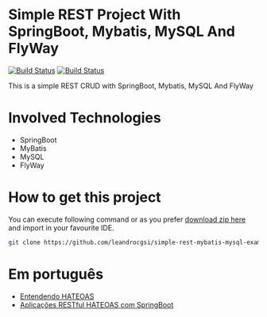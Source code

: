 # Simple REST Project With SpringBoot, Mybatis, MySQL And FlyWay

[![Build Status](https://travis-ci.org/leandrocgsi/simple-rest-mybatis-mysql-example.svg?branch=master)](https://travis-ci.org/leandrocgsi/simple-rest-mybatis-mysql-example)
[![Build Status](https://circleci.com/gh/leandrocgsi/simple-rest-mybatis-mysql-example.svg?&style=shield)](https://circleci.com/gh/leandrocgsi/simple-rest-mybatis-mysql-example/)

This is a simple REST CRUD with  SpringBoot, Mybatis, MySQL And FlyWay

# Involved Technologies

* SpringBoot
* MyBatis
* MySQL
* FlyWay

# How to get this project

You can execute following command or as you prefer [download zip here](https://github.com/leandrocgsi/simple-rest-mybatis-mysql-example/archive/master.zip) and import in your favourite IDE.

```sh
git clone https://github.com/leandrocgsi/simple-rest-mybatis-mysql-example.git
```

# Em português

* [Entendendo HATEOAS](http://www.semeru.com.br/blog/entendendo_hateoas/)
* [Aplicações RESTful HATEOAS com SpringBoot](http://www.semeru.com.br/blog/aplicacoes-restfull-hateoas-com-springboot/)

